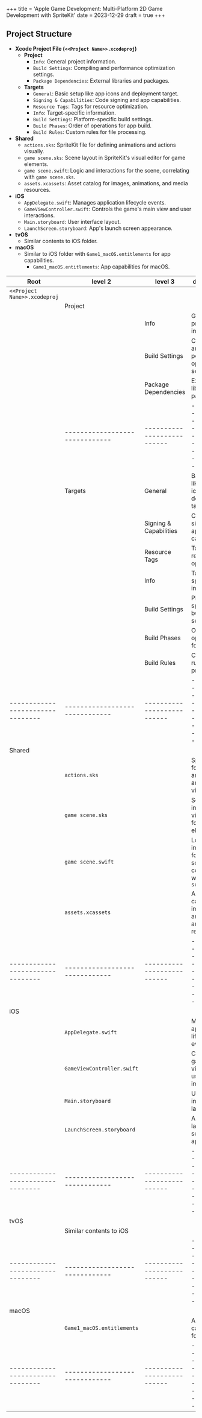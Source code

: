 +++
title = 'Apple Game Development: Multi-Platform 2D Game Development with SpriteKit'
date = 2023-12-29
draft = true
+++

## Project Structure

- **Xcode Project File (`<<Project Name>>.xcodeproj`)**
  - **Project**
    - `Info`: General project information.
    - `Build Settings`: Compiling and performance optimization settings.
    - `Package Dependencies`: External libraries and packages.
  - **Targets**
    - `General`: Basic setup like app icons and deployment target.
    - `Signing & Capabilities`: Code signing and app capabilities.
    - `Resource Tags`: Tags for resource optimization.
    - `Info`: Target-specific information.
    - `Build Settings`: Platform-specific build settings.
    - `Build Phases`: Order of operations for app build.
    - `Build Rules`: Custom rules for file processing.
- **Shared**
  - `actions.sks`: SpriteKit file for defining animations and actions visually.
  - `game scene.sks`: Scene layout in SpriteKit's visual editor for game elements.
  - `game scene.swift`: Logic and interactions for the scene, correlating with `game scene.sks`.
  - `assets.xcassets`: Asset catalog for images, animations, and media resources.
- **iOS**
  - `AppDelegate.swift`: Manages application lifecycle events.
  - `GameViewController.swift`: Controls the game's main view and user interactions.
  - `Main.storyboard`: User interface layout.
  - `LaunchScreen.storyboard`: App's launch screen appearance.
- **tvOS**
  - Similar contents to iOS folder.
- **macOS**
    - Similar to iOS folder with `Game1_macOS.entitlements` for app capabilities.
      - `Game1_macOS.entitlements`: App capabilities for macOS.


| Root                             | level 2                        | level 3                    | description                                                                 |
|----------------------------------|--------------------------------|----------------------------|-----------------------------------------------------------------------------|
| `<<Project Name>>.xcodeproj`     |                                |                            |                                                                             |
|                                  | Project                        |                            |                                                                             |
|                                  |                                | Info                       | General project information                                                 |
|                                  |                                | Build Settings             | Compiling and performance optimization settings                             |
|                                  |                                | Package Dependencies       | External libraries and packages                                             |
|                                  | ------------------------------ | -------------------------- | --------------------------------------------------------------------------- |
|                                  | Targets                        | General                    | Basic setup like app icons and deployment target                            |
|                                  |                                | Signing & Capabilities     | Code signing and app capabilities                                           |
|                                  |                                | Resource Tags              | Tags for resource optimization                                              |
|                                  |                                | Info                       | Target-specific information                                                 |
|                                  |                                | Build Settings             | Platform-specific build settings                                            |
|                                  |                                | Build Phases               | Order of operations for app build                                           |
|                                  |                                | Build Rules                | Custom rules for file processing                                            |
| -------------------------------- | ------------------------------ | -------------------------- | --------------------------------------------------------------------------- |
| Shared                           |                                |                            |                                                                             |
|                                  | `actions.sks`                  |                            | SpriteKit file for defining animations and actions visually                 |
|                                  | `game scene.sks`               |                            | Scene layout in SpriteKit's visual editor for game elements                 |
|                                  | `game scene.swift`             |                            | Logic and interactions for the scene, correlating with `game scene.sks`     |
|                                  | `assets.xcassets`              |                            | Asset catalog for images, animations, and media resources                   |
| -------------------------------- | ------------------------------ | -------------------------- | --------------------------------------------------------------------------- |
| iOS                              |                                |                            |                                                                             |
|                                  | `AppDelegate.swift`            |                            | Manages application lifecycle events                                        |
|                                  | `GameViewController.swift`     |                            | Controls the game's main view and user interactions                         |
|                                  | `Main.storyboard`              |                            | User interface layout                                                       |
|                                  | `LaunchScreen.storyboard`      |                            | App's launch screen appearance                                              |
| -------------------------------- | ------------------------------ | -------------------------- | --------------------------------------------------------------------------- |
| tvOS                             |                                |                            |                                                                             |
|                                  | Similar contents to iOS        |                            |                                                                             |
| -------------------------------- | ------------------------------ | -------------------------- | --------------------------------------------------------------------------- |
| macOS                            |                                |                            |                                                                             |
|                                  | `Game1_macOS.entitlements`     |                            | App capabilities for macOS                                                  |
| -------------------------------- | ------------------------------ | -------------------------- | --------------------------------------------------------------------------- |